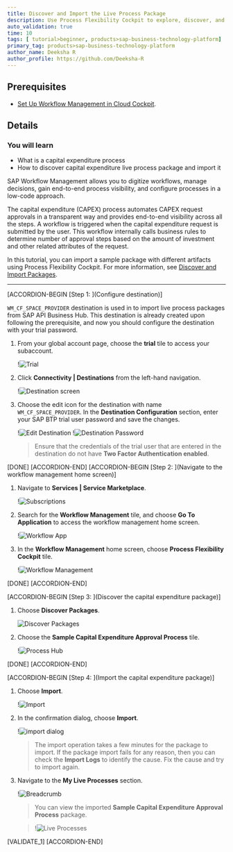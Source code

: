 ```yaml
---
title: Discover and Import the Live Process Package
description: Use Process Flexibility Cockpit to explore, discover, and import the capital expenditure live process content package from SAP API Business Hub.
auto_validation: true
time: 10
tags: [ tutorial>beginner, products>sap-business-technology-platform]
primary_tag: products>sap-business-technology-platform
author_name: Deeksha R
author_profile: https://github.com/Deeksha-R
---
```


## Prerequisites
- [Set Up Workflow Management in Cloud Cockpit](cp-starter-ibpm-employeeonboarding-1-setup).

## Details
### You will learn
  - What is a capital expenditure process
  - How to discover capital expenditure live process package and import it

SAP Workflow Management allows you to digitize workflows, manage decisions, gain end-to-end process visibility, and configure processes in a low-code approach.

The capital expenditure (CAPEX) process automates CAPEX request approvals in a transparent way and provides end-to-end visibility across all the steps. A workflow is triggered when the capital expenditure request is submitted by the user. This workflow internally calls business rules to determine number of approval steps based on the amount of investment and other related attributes of the request.

In this tutorial, you can import a sample package with different artifacts using Process Flexibility Cockpit. For more information, see [Discover and Import Packages](https://help.sap.com/viewer/6f55baaf330443bd8132d071581bbae6/Cloud/en-US/bf54c54a7522465788728e6a33c88a8b.html).

---

[ACCORDION-BEGIN [Step 1: ](Configure destination)]

`WM_CF_SPACE_PROVIDER` destination is used in to import live process packages from SAP API Business Hub. This destination is already created upon following the prerequisite, and now you should configure the destination with your trial password.

1. From your global account page, choose the **trial** tile to access your subaccount.

    !![Trial](cp-cf-wm-discover-trial.png)

2. Click **Connectivity | Destinations** from the left-hand navigation.

    !![Destination screen](cp-cf-wm-discover-trialdestination.png)

3. Choose the edit icon for the destination with name `WM_CF_SPACE_PROVIDER`. In the **Destination Configuration** section, enter your SAP BTP trial user password and save the changes.

    !![Edit Destination](cp-cf-wm-discover-editdestination.png)
    !![Destination Password](cp-cf-wm-discover-destinationpassword.png)
    > Ensure that the credentials of the trial user that are entered in the destination do not have **Two Factor Authentication enabled**.

[DONE]
[ACCORDION-END]
[ACCORDION-BEGIN [Step 2: ](Navigate to the workflow management home screen)]
1. Navigate to **Services | Service Marketplace**.

    !![Subscriptions](cp-cf-wm-discover-subscription.png)

2. Search for the **Workflow Management** tile, and choose **Go To Application** to access the workflow management home screen.

    !![Workflow App](cp-cf-wm-discover-goto.png)

3. In the **Workflow Management** home screen, choose **Process Flexibility Cockpit** tile.

    !![Workflow Management](cp-cf-wm-discover-home.png)

[DONE]
[ACCORDION-END]

[ACCORDION-BEGIN [Step 3: ](Discover the capital expenditure package)]

1. Choose **Discover Packages**.

    ![Discover Packages](cp-cf-wm-discover-pfc.png)

2.  Choose the **Sample Capital Expenditure Approval Process** tile.

    !![Process Hub](cp-cf-wm-discover-capex.png)

[DONE]
[ACCORDION-END]


[ACCORDION-BEGIN [Step 4: ](Import the capital expenditure package)]

1. Choose **Import**.

    !![Import](cp-cf-wm-discover-import.png)

2. In the confirmation dialog, choose **Import**.

    !![import dialog](cp-cf-wm-discover-importconfirm.png)

    > The import operation takes a few minutes for the package to import. If the package import fails for any reason, then you can check the **Import Logs** to identify the cause. Fix the cause and try to import again.

3. Navigate to the **My Live Processes** section.

    !![Breadcrumb](cp-cf-wm-discover-Breadcrumb.png)

    > You can view the imported **Sample Capital Expenditure Approval Process** package.

    >!![Live Processes](cp-cf-wm-discover-importedcapex.png)

[VALIDATE_1]
[ACCORDION-END]
